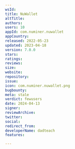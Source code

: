 ```yaml
---
wsId: 
title: NuWallet
altTitle: 
authors: 
users: 10
appId: com.numiner.nuwallet
appCountry: 
released: 2022-05-23
updated: 2023-04-18
version: 7.0.0
stars: 
ratings: 
reviews: 
size: 
website: 
repository: 
issue: 
icon: com.numiner.nuwallet.png
bugbounty: 
meta: stale
verdict: fewusers
date: 2024-04-13
signer: 
reviewArchive: 
twitter: 
social: 
redirect_from: 
developerName: dadteach
features: 

---
```



